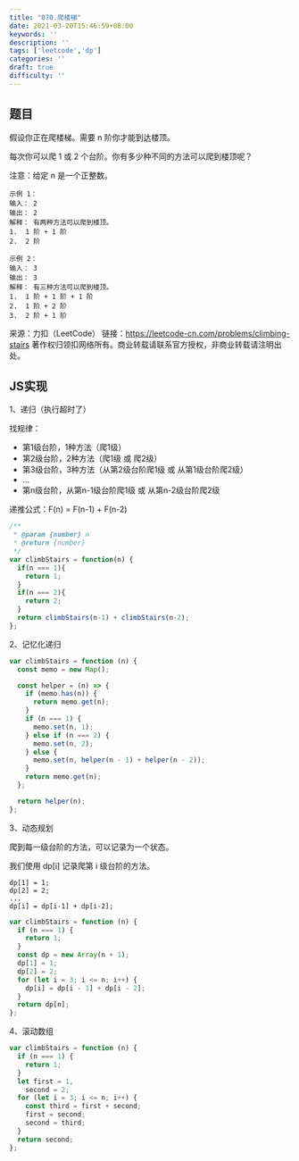 ```yaml
---
title: "070.爬楼梯"
date: 2021-03-20T15:46:59+08:00
keywords: ''
description: ''
tags: ['leetcode','dp']
categories: ''
draft: true
difficulty: ''
---
```


## 题目

假设你正在爬楼梯。需要 n 阶你才能到达楼顶。

每次你可以爬 1 或 2 个台阶。你有多少种不同的方法可以爬到楼顶呢？

注意：给定 n 是一个正整数。

```
示例 1：
输入： 2
输出： 2
解释： 有两种方法可以爬到楼顶。
1.  1 阶 + 1 阶
2.  2 阶

示例 2：
输入： 3
输出： 3
解释： 有三种方法可以爬到楼顶。
1.  1 阶 + 1 阶 + 1 阶
2.  1 阶 + 2 阶
3.  2 阶 + 1 阶
```

来源：力扣（LeetCode）
链接：https://leetcode-cn.com/problems/climbing-stairs
著作权归领扣网络所有。商业转载请联系官方授权，非商业转载请注明出处。


## JS实现

1、递归（执行超时了）

找规律：

- 第1级台阶，1种方法（爬1级）
- 第2级台阶，2种方法（爬1级 或 爬2级）
- 第3级台阶，3种方法（从第2级台阶爬1级 或 从第1级台阶爬2级）
- ...
- 第n级台阶，从第n-1级台阶爬1级 或 从第n-2级台阶爬2级

递推公式：F(n) = F(n-1) + F(n-2)

```javascript
/**
 * @param {number} n
 * @return {number}
 */
var climbStairs = function(n) {
  if(n === 1){
    return 1;
  } 
  if(n === 2){
    return 2;
  }
  return climbStairs(n-1) + climbStairs(n-2);
};
```

2、记忆化递归

```javascript
var climbStairs = function (n) {
  const memo = new Map();

  const helper = (n) => {
    if (memo.has(n)) {
      return memo.get(n);
    }
    if (n === 1) {
      memo.set(n, 1);
    } else if (n === 2) {
      memo.set(n, 2);
    } else {
      memo.set(n, helper(n - 1) + helper(n - 2));
    }
    return memo.get(n);
  };

  return helper(n);
};
```

3、动态规划

爬到每一级台阶的方法，可以记录为一个状态。

我们使用 dp[i] 记录爬第 i 级台阶的方法。
```
dp[1] = 1;
dp[2] = 2;
...
dp[i] = dp[i-1] + dp[i-2];
```

```javascript
var climbStairs = function (n) {
  if (n === 1) {
    return 1;
  }
  const dp = new Array(n + 1);
  dp[1] = 1;
  dp[2] = 2;
  for (let i = 3; i <= n; i++) {
    dp[i] = dp[i - 1] + dp[i - 2];
  }
  return dp[n];
};
```

4、滚动数组

```javascript
var climbStairs = function (n) {
  if (n === 1) {
    return 1;
  }
  let first = 1,
    second = 2;
  for (let i = 3; i <= n; i++) {
    const third = first + second;
    first = second;
    second = third;
  }
  return second;
};
```



